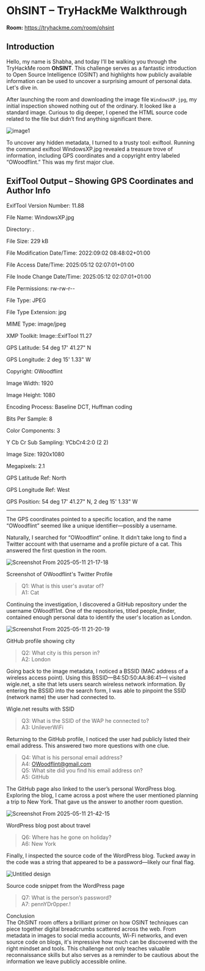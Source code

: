 # OhSINT – TryHackMe Walkthrough  
**Room:** https://tryhackme.com/room/ohsint

## Introduction  
Hello, my name is Shabha, and today I’ll be walking you through the TryHackMe room **OhSINT**. This challenge serves as a fantastic introduction to Open Source Intelligence (OSINT) and highlights how publicly available information can be used to uncover a surprising amount of personal data. Let's dive in.

After launching the room and downloading the image file `WindowsXP.jpg`, my initial inspection showed nothing out of the ordinary. It looked like a standard image. Curious to dig deeper, I opened the HTML source code related to the file but didn’t find anything significant there.

![image1](https://github.com/user-attachments/assets/8ff014a5-920d-4690-a164-91dbeef433a9)

To uncover any hidden metadata, I turned to a trusty tool: exiftool. Running the command exiftool WindowsXP.jpg revealed a treasure trove of information, including GPS coordinates and a copyright entry labeled “OWoodflint.” This was my first major clue.

ExifTool Output – Showing GPS Coordinates and Author Info
---------------------------------------------------------

ExifTool Version Number:
11.88

File Name:
WindowsXP.jpg

Directory:
.

File Size:
229 kB

File Modification Date/Time:
2022:09:02 08:48:02+01:00

File Access Date/Time:
2025:05:12 02:07:01+01:00

File Inode Change Date/Time:
2025:05:12 02:07:01+01:00

File Permissions:
rw-rw-r--

File Type:
JPEG

File Type Extension:
jpg

MIME Type:
image/jpeg

XMP Toolkit:
Image::ExifTool 11.27

GPS Latitude:
54 deg 17' 41.27" N

GPS Longitude:
2 deg 15' 1.33" W

Copyright:
OWoodflint

Image Width:
1920

Image Height:
1080

Encoding Process:
Baseline DCT, Huffman coding

Bits Per Sample:
8

Color Components:
3

Y Cb Cr Sub Sampling:
YCbCr4:2:0 (2 2)

Image Size:
1920x1080

Megapixels:
2.1

GPS Latitude Ref:
North

GPS Longitude Ref:
West

GPS Position:
54 deg 17' 41.27" N, 2 deg 15' 1.33" W

---------------------------------------------------------


The GPS coordinates pointed to a specific location, and the name “OWoodflint” seemed like a unique identifier—possibly a username.

Naturally, I searched for “OWoodflint” online. It didn’t take long to find a Twitter account with that username and a profile picture of a cat. This answered the first question in the room.

![Screenshot From 2025-05-11 21-17-18](https://github.com/user-attachments/assets/7fbb251e-52bb-4fde-82d4-8de5455aea90)

Screenshot of OWoodflint's Twitter Profile  
>Q1: What is this user's avatar of?  
>A1: Cat

Continuing the investigation, I discovered a GitHub repository under the username OWoodfl1nt. One of the repositories, titled people_finder, contained enough personal data to identify the user's location as London.

![Screenshot From 2025-05-11 21-20-19](https://github.com/user-attachments/assets/7f645ac6-d47f-4a34-ad89-c8f6280449d2)

GitHub profile showing city  
>Q2: What city is this person in?  
>A2: London

Going back to the image metadata, I noticed a BSSID (MAC address of a wireless access point). Using this BSSID—B4:5D:50:AA:86:41—I visited wigle.net, a site that lets users search wireless network information. By entering the BSSID into the search form, I was able to pinpoint the SSID (network name) the user had connected to.

Wigle.net results with SSID  
>Q3: What is the SSID of the WAP he connected to?  
>A3: UnileverWiFi

Returning to the GitHub profile, I noticed the user had publicly listed their email address. This answered two more questions with one clue.

>Q4: What is his personal email address?  
>A4: OWoodflint@gmail.com  
>Q5: What site did you find his email address on?  
>A5: GitHub

The GitHub page also linked to the user’s personal WordPress blog. Exploring the blog, I came across a post where the user mentioned planning a trip to New York. That gave us the answer to another room question.

![Screenshot From 2025-05-11 21-42-15](https://github.com/user-attachments/assets/c637a031-49da-4726-945f-583820f17e42)

WordPress blog post about travel  
>Q6: Where has he gone on holiday?  
>A6: New York

Finally, I inspected the source code of the WordPress blog. Tucked away in the code was a string that appeared to be a password—likely our final flag.

![Untitled design](https://github.com/user-attachments/assets/c8e3fda6-5c23-4bdf-818a-19580c2b9471)

Source code snippet from the WordPress page  
>Q7: What is the person’s password?  
>A7: pennYDr0pper.!

Conclusion  
The OhSINT room offers a brilliant primer on how OSINT techniques can piece together digital breadcrumbs scattered across the web. From metadata in images to social media accounts, Wi-Fi networks, and even source code on blogs, it's impressive how much can be discovered with the right mindset and tools. This challenge not only teaches valuable reconnaissance skills but also serves as a reminder to be cautious about the information we leave publicly accessible online.
